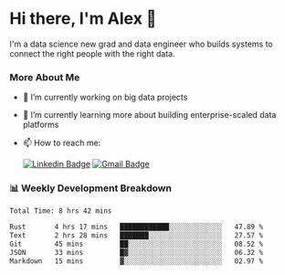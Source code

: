 # Hi there, I'm Alex  👋

I'm a data science new grad and data engineer who builds systems to connect the right people with the right data. 

### More About Me

- 🔭 I’m currently working on big data projects
- 🌱 I’m currently learning more about building enterprise-scaled data platforms
- 📫 How to reach me:

  [![Linkedin Badge](https://img.shields.io/badge/LinkedIn-0077B5?style=for-the-badge&logo=linkedin&logoColor=white)](https://www.linkedin.com/in/itsalexchen) [![Gmail Badge](https://img.shields.io/badge/Gmail-D14836?style=for-the-badge&logo=gmail&logoColor=white)](mailto:itsalexchen@gmail.com)




### 📊 Weekly Development Breakdown
<!--START_SECTION:waka-->

```txt
Total Time: 8 hrs 42 mins

Rust       4 hrs 17 mins   ████████████░░░░░░░░░░░░░   47.89 %
Text       2 hrs 28 mins   ███████░░░░░░░░░░░░░░░░░░   27.57 %
Git        45 mins         ██░░░░░░░░░░░░░░░░░░░░░░░   08.52 %
JSON       33 mins         █▓░░░░░░░░░░░░░░░░░░░░░░░   06.32 %
Markdown   15 mins         ▓░░░░░░░░░░░░░░░░░░░░░░░░   02.97 %
```

<!--END_SECTION:waka-->
